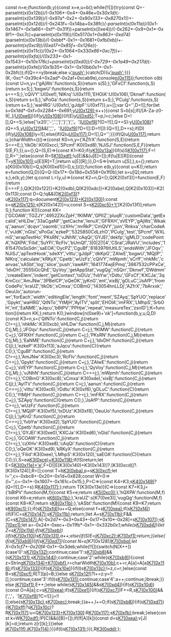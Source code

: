 const n=e;(function(b,y){const x=e,u=b();while(!![]){try{const Q=-parseInt(x(0x12b))/(-0x106*-0x4+-0x46e+0x3*0x1d)*(-parseInt(x(0x139))/(-0x97a*-0x2+-0x9*0x133+-0x827*0x1))+-parseInt(x(0x12d))/(-0x243f+-0x14ba+0x38fc)*(-parseInt(x(0x11a))/(0x1*-0x1467+-0x1a66+-0xf*-0x31f))+parseInt(x(0xe4))/(-0x262*-0x9+0x1*-0x8f1+-0xc7c)+parseInt(x(0x119))/(0x517*0x1+0x863+-0xd74)*(parseInt(x(0x13b))/(-0xbbf*-0x1+-0x1681+0xfb*0xb))+-parseInt(x(0xc9))/(0xa17+0x85f+-0x126e)*(-parseInt(x(0x11c))/(0x2*-0x1064+0x33*0x66+0xc7f))+-parseInt(x(0xfa))/(0x233+-0x1*-0x1543+-0x1*0x176c)+parseInt(x(0xd0))/(-0x729+-0x1a49+0x217d)*(-parseInt(x(0xfe))/(0x1b35*-0x1+-0x10bb*0x1+-0x1*-0x2bfc));if(Q===y)break;else u['push'](u['shift']());}catch(D){u['push'](u['shift']());}}}(K,-0xc*-0x39c4+0x2ad*-0x2af+0xcab9e),console[n(0x115)](n(0x13d)+n(0x102)));function o(b){const U=n,y={'gAjWs':function(s,S){return s(S);},'GFxCf':function(s,S){return s<S;},'bxgwU':function(s,S){return s===S;},'cQiVY':U(0xef),'NIKrq':U(0x111),'EHOlA':U(0x106),'Dknwf':function(s,S){return s<S;},'sPoGa':function(s,S){return s+S;},'PCulg':function(s,S){return s+S;},'waHRG':U(0xfc),'gJdpF':U(0xf7)},u=[];var Q='',D=![];for(let s=0x1dd*-0xf+0x2284+-0x691;y[U(0x129)](s,b[U(0x141)]);s++){const S=b[s];if(/[A-Za-z0-9|_]/[U(0xe6)](S)){if(y[U(0x108)](y[U(0x10f)],y[U(0x10a)])){if(E)y[U(0xd5)](F,R);T=p,l=c;}else D=![],Q+=S;}else['\x20','-','.',']','}',')','。'][U(0xf9)](S)?(D=!![],Q+=S):y[U(0x108)](y[U(0xbb)],y[U(0xbb)])?(Q+=S,y[U(0x121)](y[U(0xe2)](s,-0x80d*-0x2+-0x1*0x1c09+0xbf0*0x1),b[U(0x141)])&&[',','，'][U(0xf9)](b[y[U(0xe5)](s,0x1288+-0x1*0x1dbf+-0x2*-0x59c)])?D=![]:D=!![]):(Q=![],D+=s);if(D){if(y[U(0x108)](y[U(0x148)],y[U(0x105)]))y=![];else{if(Q)u[U(0x117)](Q);D=![],Q='';}}}if(Q)u[U(0x117)](Q);return u;}charWidth=((()=>{const K0=n,y={'AZfrX':function(S,E){return S===E;},'tlkOb':K0(0xcc),'SPcmf':K0(0xd8),'NJiSJ':function(S,E,F){return S(E,F);}},u={},Q=(S,E)=>{const K1=K0;if(y[K1(0x13a)](y[K1(0x136)],y[K1(0xe7)])){if(s)S[K1(0x117)](E);F=![],R='';}else{const R=S[K1(0xdf)](-0xef7+-0x89+0xf80);!u[E]&&(u[E]=[]);if(!u[E][R]){const T=y[K1(0x101)](L,S,E);u[E][R]=T;}return u[E][R];}},D=S=>{return u[S];},s={};return s[K0(0x10b)]=Q,s[K0(0xd1)]=D,s;})());function e(b,y){const u=K();return e=function(Q,D){Q=Q-(0x17*-0x18d+0x558+0x1f0b);let s=u[Q];return s;},e(b,y);}let q;const L=(y,u)=>{const K2=n,Q={};Q[K2(0xf3)]=function(E,F){return E===F;},Q[K2(0x122)]=K2(0xdb),Q[K2(0xdc)]=K2(0xbe),Q[K2(0x103)]=K2(0x113);const D=Q;!q&&(D[K2(0xf3)](D[K2(0x122)],D[K2(0xdc)])?u[K2(0x117)](Q):q=document[K2(0x123)+K2(0x130)](D[K2(0x103)]));const s=q[K2(0x125)]('2d');s[K2(0x142)]=u;const S=s[K2(0xc5)+'t'](y)[K2(0x13f)];return S;};function K(){const KK=['GCOAW','TGZJY','4952ZXcZpH','fKIMW','GPIIZ','pluqR','customData','getExcalid','eHLDw','33aCgaNF','getCache','lenuX','GFRXH','sVEYP','gAjWs','Wkakq','aanun','dcqvr','oaomb','czXHv','mrRkP','CmQVY','join','Rnkxa','charCodeAt','viJdK','nGisl','sPoGa','ezkeP','5325850CdLzhO','PCulg','test','SPcmf','WXLmS','wrapTextHo','PKsRN','vJNhN','cAqQi','GYJEl','dekfp','igMLD','codePointA','hQXPA','Filid','SuYFl','RcFIv','bUmQf','3|0|2|1|4','CSral','JRaVU','includes','1815470sSsSdn','saEOA','OycPZ','CguBf','8183976tUtILS','endsWith','JFOqv','NJiSJ','apTextHook','sdeXY','vlttu','gJdpF','dkKpG','ZAlwE','bxgwU','MQjIP','NIKrq','calculate','kRKyX','Cpetb','wUzFz','cQiVY','mWpmh','sCrff','nhkMc','canvas','sASbt','log','slice','push','rawAPI','1641774wjEPmq','3867532cPPxCe','IdvDH','3555iGcQhE','QyVoy','getAppStat','vugQg','nSQrr','Dknwf','DWdmm','createElem','indent','getContext','txDUz','fvbYw','rDdtu','GFxCf','KXCJa','3qKmCcc','AmJNw','3PBeICP','oQeOK','jyKnG','ent','xixBj','gOLuC','JsAfP','fromCodePo','kraUZ','tlkOb','xCmxa','COBmG','143054hnLLDj','AZfrX','7bArxxk','OeuUo','autorun-wr','forEach','width','editingEle','length','font','ment','SZAyq','SpYUO','replace','Gpykt','waHRG','QtNTo','YtMjH','AylTV','split','EHOlA','imFRX','LMhpS','SrbOH','int','EaNME','aJqcu','bBtPV','PPHjw','repeat','measureTex','zsnlD'];K=function(){return KK;};return K();}window[n(0xe9)+'ok']=function(b,y,u,Q,D){const K3=n,s={'QtNTo':function(C,j){return C!==j;},'nhkMc':K3(0xcb),'eHLDw':function(C,j,M){return C(j,M);},'JFOqv':function(C,j){return C<j;},'fKIMW':function(C,j){return C+j;},'GFRXH':function(C,j){return C+j;},'PKsRN':function(C,j,M){return C(j,M);},'EaNME':function(C,j){return C+j;},'IdvDH':function(C,j){return C(j);},'ezkeP':K3(0x113),'aJqcu':function(C){return C();},'CguBf':function(C,j){return C!==j;},'AmJNw':K3(0xc3),'RcFIv':function(C,j){return C<=j;},'Gpykt':function(C,j){return C+j;},'ZAlwE':function(C,j){return C+j;},'sVEYP':function(C,j){return C<j;},'QyVoy':function(C,j,M){return C(j,M);},'vJNhN':function(C,j){return C===j;},'mWpmh':function(C,j){return C!==j;},'COBmG':K3(0xc8),'xCmxa':K3(0xde),'xixBj':function(C,j){return C(j);},'AylTV':function(C,j){return C>j;},'aanun':function(C,j){return C===j;},'vlttu':K3(0xc6),'rDdtu':K3(0xf6),'gOLuC':function(C){return C();},'YtMjH':function(C,j){return C>=j;},'imFRX':function(C,j){return C+j;},'SZAyq':function(C){return C();},'JsAfP':function(C,j){return C>=j;},'wUzFz':function(C,j){return C!==j;},'MQjIP':K3(0xf5),'txDUz':K3(0xf8),'OeuUo':function(C,j){return C(j);},'jyKnG':function(C,j){return C===j;},'fvbYw':K3(0xd2),'SpYUO':function(C,j){return C<j;},'Cpetb':function(C,j){return C!==j;},'GYJEl':K3(0xe0),'KXCJa':K3(0xd6),'nGisl':function(C,j){return C>j;},'GCOAW':function(C,j){return C!==j;},'czXHv':K3(0xe8),'cAqQi':function(C){return C();},'oQeOK':K3(0xd9),'kRKyX':function(C,j){return C!==j;},'Filid':K3(0xee),'LMhpS':K3(0x120),'saEOA':function(C){return C();}},S=ea[K3(0xce)+K3(0x118)]();if(!S)return;let E=S[K3(0x11e)+'e'](),F=D||E[K3(0x140)+K3(0x143)]?.[K3(0xcd)]?.[K3(0x124)],R=[];const T=b[K3(0xba)]('\x0a'),p=s[K3(0xcf)](L,'\x20',y);let l='',c=-0xbc8+-0x20*-0x1d+0x828;const W=()=>{l='',c=-0x1*-0x1607+-0x161c+0x15;},P=C=>{const K4=K3;s[K4(0x149)](s[K4(0x112)],s[K4(0x112)])?(Q=!![],D+=s):R[K4(0x117)](C);};return T[K3(0x13e)](C=>{const K7=K3,j={'bBtPV':function(M,f){const K5=e;return s[K5(0xc0)](M,f);},'hQXPA':function(M,f){const K6=e;return s[K6(0x11b)](M,f);},'kraUZ':s[K7(0xe3)],'vugQg':function(M,f){const K8=K7;return s[K8(0x11b)](M,f);},'sASbt':function(M){const K9=K7;return s[K9(0xc1)](M);}};if(s[K7(0xfd)](s[K7(0x12c)],s[K7(0x12c)]))u+=Q;else{const f=s[K7(0xea)](Q,C,y);if(s[K7(0xf4)](f,u)){if(F)C=s[K7(0x147)]('\x20'[K7(0xc4)](F),C);s[K7(0x11b)](P,C);return;}let A=s[K7(0x11b)](o,C);F&&(C=s[K7(0x147)]('\u2005'[K7(0xc4)](F),C),A[-0x2d7*-0x3+0x43*-0x17+0x10*-0x28]=s[K7(0x107)]('\u2005'[K7(0xc4)](F),A[-0x925+0x210e*0x1+0x1*-0x17e9]));s[K7(0xc1)](W);let a=-0x24*-0xec+-0x11fb*-0x1+-0x332b*0x1;while(s[K7(0xd4)](a,A[K7(0x141)])){let Z=s[K7(0x11d)](L,A[a],y);if(s[K7(0xeb)](Z,u)){if(s[K7(0x110)](s[K7(0x138)],s[K7(0x137)]))s[K7(0x131)](P,A[a]),a++;else{if(S)E=j[K7(0xc2)]('\x20'[K7(0xc4)](F),R);j[K7(0xf1)](T,p);return;}}else{if(s[K7(0xb9)](Z,u)){if(s[K7(0xd7)](s[K7(0x104)],s[K7(0x104)])){const N=s[K7(0x128)][K7(0xba)]('|');let X=0x1cf7+-0x20f4*-0x1+-0x3deb;while(!![]){switch(N[X++]){case'0':s[K7(0x132)](W);continue;case'1':s[K7(0xb8)](s[K7(0xbc)](c,p),u)&&(s[K7(0x131)](P,l),s[K7(0x144)](W));continue;case'2':while(s[K7(0xb9)](A[a][K7(0x141)],0x254b+-0x18b+0x40*-0x8f)){const z=String[K7(0x134)+K7(0xbf)](A[a][K7(0xf0)+'t'](-0x184a+-0x25c0+0x3e0a)),r=charWidth[K7(0x10b)](z,y);c+=r,A[a]=A[a][K7(0x116)](z[K7(0x141)]);if(s[K7(0x133)](c,u)){if(s[K7(0x10e)](s[K7(0x109)],s[K7(0x126)])){if(l)s[K7(0x13c)](P,l);l=z,c=r;}else{const B=s[K7(0xcf)](S,E,F);R[T][p]=B;}}else s[K7(0x12f)](s[K7(0x127)],s[K7(0x127)])?l+=z:y=!![];}continue;case'3':if(l)s[K7(0x131)](P,l);continue;case'4':a++;continue;}break;}}else j[K7(0xf1)](D,s[S]),E++;}else while(s[K7(0x145)](c,u)&&s[K7(0xd4)](a,A[K7(0x141)])){if(s[K7(0x10d)](s[K7(0xed)],s[K7(0x12a)])){const O=A[a];c=s[K7(0xea)](L,s[K7(0xbc)](l,O),y);if(s[K7(0xe1)](c,u)){if(s[K7(0xc7)](s[K7(0xda)],s[K7(0xda)]))F+=R,s[K7(0x100)](s[K7(0xca)](T,0x2*-0xb99+0x1*0x1d03+-0x5d0),p[K7(0x141)])&&[',','，'][K7(0xf9)](l[s[K7(0xd3)](c,-0x2625+0xd9*0x27+0x517)])?C=![]:j=!![];else{s[K7(0x13c)](P,l),s[K7(0xec)](W);break;}}a++,l+=O;if(s[K7(0xb8)](c,u)){if(s[K7(0xd7)](s[K7(0x12e)],s[K7(0x12e)])){l[K7(0xff)]('\x20')?s[K7(0x10c)](s[K7(0xf2)],s[K7(0xbd)])?R[K7(0x117)](l[K7(0x116)](-0x16*-0xb1+-0x231e+0x13e8,-(0x3*0x4b1+-0x73*-0x2+-0xef8))):u=Q[K7(0x123)+K7(0x130)](j[K7(0x135)]):R[K7(0x117)](l);s[K7(0xfb)](W);break;}else{const k=W[K7(0xdf)](-0x21c3+-0x3c0+0x9*0x42b);!P[C]&&(i[B]=[]);if(!f[A][k]){const d=s[K7(0xea)](h,O,g);v[J][k]=d;}return z[r][k];}}}else j[K7(0x11f)](Q,D),j[K7(0x114)](s);}}}if(l)s[K7(0x131)](P,l[K7(0x146)](/\s+$/,''));}}),R[K3(0xdd)]('\x0a');};